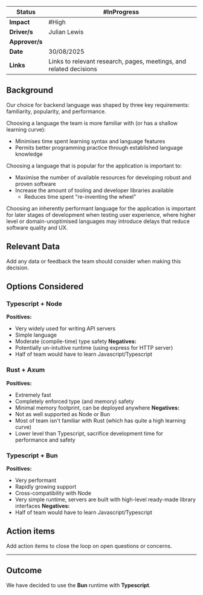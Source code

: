 
| **Status**     | #InProgress                                                        |
| -------------- | ------------------------------------------------------------------ |
| **Impact**     | #High                                                              |
| **Driver/s**   | Julian Lewis                                                       |
| **Approver/s** |                                                                    |
| **Date**       | 30/08/2025                                                         |
| **Links**      | Links to relevant research, pages, meetings, and related decisions |

## Background

Our choice for backend language was shaped by three key requirements: familiarity, popularity, and performance.

Choosing a language the team is more familiar with (or has a shallow learning curve):
- Minimises time spent learning syntax and language features
- Permits better programming practice through established language knowledge

Choosing a language that is popular for the application is important to:
- Maximise the number of available resources for developing robust and proven software
- Increase the amount of tooling and developer libraries available
	- Reduces time spent "re-inventing the wheel"

Choosing an inherently performant language for the application is important for later stages of development when testing user experience, where higher level or domain-unoptimised languages may introduce delays that reduce software quality and UX.

## Relevant Data

Add any data or feedback the team should consider when making this decision.
## Options Considered

### Typescript + Node

**Positives:**
- Very widely used for writing API servers
- Simple language
- Moderate (compile-time) type safety
**Negatives:**
- Potentially un-intuitive runtime (using express for HTTP server)
- Half of team would have to learn Javascript/Typescript

### Rust + Axum

**Positives:**
- Extremely fast
- Completely enforced type (and memory) safety
- Minimal memory footprint, can be deployed anywhere
**Negatives:**
- Not as well supported as Node or Bun
- Most of team isn't familiar with Rust (which has quite a high learning curve)
- Lower level than Typescript, sacrifice development time for performance and safety

### Typescript + Bun

**Positives:**
- Very performant
- Rapidly growing support
- Cross-compatibility with Node
- Very simple runtime, servers are built with high-level ready-made library interfaces
**Negatives:**
- Half of team would have to learn Javascript/Typescript

## Action items

Add action items to close the loop on open questions or concerns.

--- 
## Outcome

We have decided to use the **Bun** runtime with **Typescript**.

